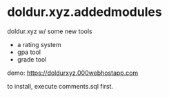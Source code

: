 # doldur.xyz.addedmodules
doldur.xyz w/ some new tools

- a rating system
- gpa tool
- grade tool

demo: https://doldurxyz.000webhostapp.com

to install, execute comments.sql first.
